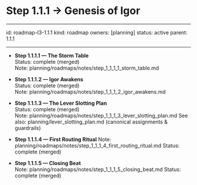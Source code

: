 # Step 1.1.1 → Genesis of Igor

---

id: roadmap-l3-1.1.1
kind: roadmap
owners: [planning]
status: active
parent: 1.1.1

---

- **Step 1.1.1.1 — The Storm Table**  
  Status: complete (merged)  
  Note: planning/roadmaps/notes/step_1_1_1_1_storm_table.md

- **Step 1.1.1.2 — Igor Awakens**  
  Status: complete (merged)  
  Note: planning/roadmaps/notes/step_1_1_1_2_igor_awakens.md

- **Step 1.1.1.3 — The Lever Slotting Plan**  
  Status: complete (merged)  
  Note: planning/roadmaps/notes/step_1_1_1_3_lever_slotting_plan.md
  See also: planning/lever_slotting_plan.md (canonical assignments & guardrails)

- **Step 1.1.1.4 — First Routing Ritual**
  Note: planning/roadmaps/notes/step_1_1_1_4_first_routing_ritual.md
  Status: complete (merged)

- **Step 1.1.1.5 — Closing Beat**  
  Note: planning/roadmaps/notes/step_1_1_1_5_closing_beat.md
  Status: complete (merged)
